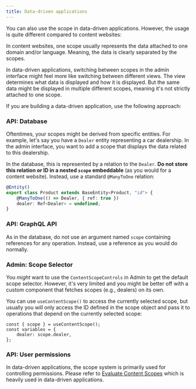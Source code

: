 ```yaml
---
title: Data-driven applications
---
```


You can also use the scope in data-driven applications. However, the usage is quite different compared to content websites:

In content websites, one scope usually represents the data attached to one domain and/or language. Meaning, the data is clearly separated by the scopes.

In data-driven applications, switching between scopes in the admin interface might feel more like switching between different views. The view determines what data is displayed and how it is displayed. But the same data might be displayed in multiple different scopes, meaning it's not strictly attached to one scope.

If you are building a data-driven application, use the following approach:

### API: Database

Oftentimes, your scopes might be derived from specific entities. For example, let's say you have a `Dealer` entity representing a car dealership. In the admin interface, you want to add a scope that displays the data related to this dealership.

In the database, this is represented by a relation to the `Dealer`. **Do not store this relation or ID in a nested `scope` embeddable** (as you would for a content website). Instead, use a standard `@ManyToOne` relation:

```ts title="api/src/product/entities/product.entity.ts"
@Entity()
export class Product extends BaseEntity<Product, "id"> {
    @ManyToOne(() => Dealer, { ref: true })
    dealer: Ref<Dealer> = undefined;
}
```

### API: GraphQL API

As in the database, do not use an argument named `scope` containing references for any operation. Instead, use a reference as you would do normally.

### Admin: Scope Selector

You _might_ want to use the `ContentScopeControls` in Admin to get the default scope selector. However, it's very limited and you might be better off with a custom component that fetches scopes (e.g., dealers) on its own.

You can use `useContentScope()` to access the currently selected scope, but usually you will only access the ID defined in the scope object and pass it to operations that depend on the currently selected scope:

```tsx
const { scope } = useContentScope();
const variables = {
    dealer: scope.dealer,
};
```

### API: User permissions

In data-driven applications, the scope system is primarily used for controlling permissions. Please refer to [Evaluate Content Scopes](/docs/content-scope/evaluate-content-scopes) which is heavily used in data-driven applications.
